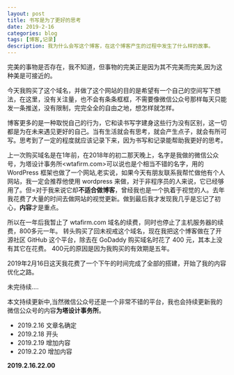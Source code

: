 ```yaml
---
layout: post
title: 书写是为了更好的思考
date: 2019-2-16
categories: blog
tags: [博客,记录]
description: 我为什么会写这个博客，在这个博客产生的过程中发生了什么样的故事。
---
```



完美的事物是否存在，我不知道，但事物的完美正是因为其不完美而完美,因为这种美是可接近的。

今天我购买了这个域名，并做了这个网站的目的是希望有一个自己的空间写下想法，在这里，没有关注量，也不会有条条框框，不需要像微信公众号那样每天只能发一条推送，没有限制，完完全全的自由之地，想怎样就怎样。

博客更多的是一种取悦自己的行为，它和读书写字建身这些行为没有区别，这一切都是为在未来遇见更好的自己。当有生活就会有思考，就会产生点子，就会有所可写。思考到了一定的程度就应该记录下来，因为书写和记录能帮助我更好的思考。

上一次购买域名是在1年前，在2018年的初二那天晚上，名字是我做的微信公众号，为塔设计事务所<wtafirm.com>可以说也是个相当不错的名字，用的 WordPress 框架也做了一个网站,老实说，如果今天有朋友联系我帮忙做他有个人网站，我一定会推荐他使用 wordpress 来做，对于非程序员的人来说，它已经够用了。但=对于我来说它却**不适合做博客**，曾经我也是一个执着于视觉的人。去年我花费了大量的时间去做网站的视觉更新。做到最后我才发现我几乎是忘记了初心，**内容**才是重点。

所以在一年后我暂止了 wtafirm.com 域名的续费，同时也停止了主机服务器的续费，800多元一年。 转头购买了回未视戒这个域名，现在我把这个博客做在了开源社区 GitHub 这个平台，除去在 GoDaddy 购买域名时花了 400 元，其本上没有其它在花费。 400元的原因是因为我购买的有效期是五年。

2019年2月16日这天我花费了一个下午的时间完成了全部的搭建，开始了我的内容优化之路。

未完待续....

本文持续更新中,当然微信公众号还是一个非常不错的平台，我也会持续更新我的微信公众号的内容**为塔设计事务所**。

- 2019.2.16 文章名确定
- 2019.2.18 开头
- 2019.2.19 增加内容
- 2019.2.20 增加内容

**2019.2.16.22.00**
